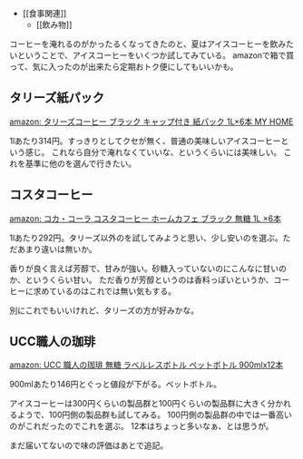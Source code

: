 - [[食事関連]]
   - [[飲み物]]

コーヒーを淹れるのがかったるくなってきたのと、夏はアイスコーヒーを飲みたいということで、アイスコーヒーをいくつか試してみている。
amazonで箱で買って、気に入ったのが出来たら定期おトク便にしてもいいかも。

## タリーズ紙パック

[amazon: タリーズコーヒー ブラック キャップ付き 紙パック 1L×6本 MY HOME](https://amzn.to/3WYSBUb)

1lあたり314円。すっきりとしてクセが無く、普通の美味しいアイスコーヒーという感じ。
これなら自分で淹れなくていいな、というくらいには美味しい。
これを基準に他のを選んで行きたい。

## コスタコーヒー

[amazon: コカ・コーラ コスタコーヒー ホームカフェ ブラック 無糖 1L ×6本](https://amzn.to/3z0qTOM)

1lあたり292円。タリーズ以外のを試してみようと思い、少し安いのを選ぶ。ただあまり違いは無いか。

香りが良く言えば芳醇で、甘みが強い。砂糖入っていないのにこんなに甘いのか、というくらい甘い。
ただ香りが芳醇というのは香料っぽいというか、コーヒーに求めているのはこれでは無い気もする。

別にこれでもいいけれど、タリーズの方が好みかな。

## UCC職人の珈琲 

[amazon: UCC 職人の珈琲 無糖 ラベルレスボトル ペットボトル 900mlx12本](https://amzn.to/3ySshD8)

900mlあたり146円とぐっと値段が下がる。ペットボトル。

アイスコーヒーは300円くらいの製品群と100円くらいの製品群に大きく分かれるようで、100円側の製品群も試してみる。
100円側の製品群の中では一番高いのがこれだったのでこれを選ぶ。
12本はちょっと多いなぁ、とは思うが。

まだ届いてないので味の評価はあとで追記。